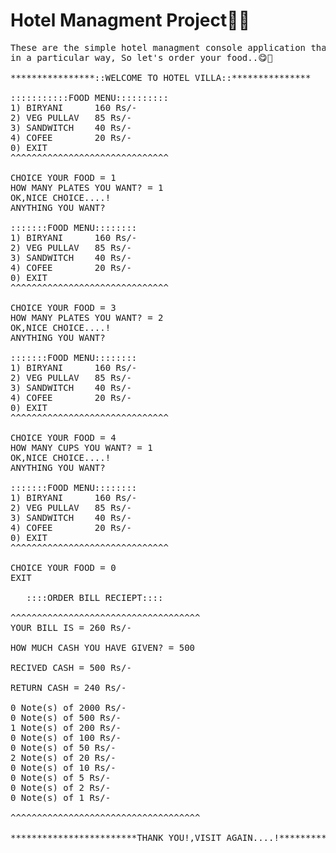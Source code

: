 # Hotel Managment Project🏨🍜
<pre>
These are the simple hotel managment console application that helps to manage you to customers food orders 
in a particular way, So let's order your food..😋🍛 

****************::WELCOME TO HOTEL VILLA::***************

:::::::::::FOOD MENU::::::::::
1) BIRYANI      160 Rs/-
2) VEG PULLAV   85 Rs/-
3) SANDWITCH    40 Rs/-
4) COFEE        20 Rs/-
0) EXIT
^^^^^^^^^^^^^^^^^^^^^^^^^^^^^^

CHOICE YOUR FOOD = 1
HOW MANY PLATES YOU WANT? = 1
OK,NICE CHOICE....!
ANYTHING YOU WANT?

:::::::FOOD MENU::::::::
1) BIRYANI      160 Rs/-
2) VEG PULLAV   85 Rs/-
3) SANDWITCH    40 Rs/-
4) COFEE        20 Rs/-
0) EXIT
^^^^^^^^^^^^^^^^^^^^^^^^^^^^^^

CHOICE YOUR FOOD = 3
HOW MANY PLATES YOU WANT? = 2
OK,NICE CHOICE....!
ANYTHING YOU WANT?

:::::::FOOD MENU::::::::
1) BIRYANI      160 Rs/-
2) VEG PULLAV   85 Rs/-
3) SANDWITCH    40 Rs/-
4) COFEE        20 Rs/-
0) EXIT
^^^^^^^^^^^^^^^^^^^^^^^^^^^^^^

CHOICE YOUR FOOD = 4
HOW MANY CUPS YOU WANT? = 1
OK,NICE CHOICE....!
ANYTHING YOU WANT?

:::::::FOOD MENU::::::::
1) BIRYANI      160 Rs/-
2) VEG PULLAV   85 Rs/-
3) SANDWITCH    40 Rs/-
4) COFEE        20 Rs/-
0) EXIT
^^^^^^^^^^^^^^^^^^^^^^^^^^^^^^

CHOICE YOUR FOOD = 0
EXIT

   ::::ORDER BILL RECIEPT::::

^^^^^^^^^^^^^^^^^^^^^^^^^^^^^^^^^^^^
YOUR BILL IS = 260 Rs/-

HOW MUCH CASH YOU HAVE GIVEN? = 500

RECIVED CASH = 500 Rs/-

RETURN CASH = 240 Rs/-

0 Note(s) of 2000 Rs/-
0 Note(s) of 500 Rs/-
1 Note(s) of 200 Rs/-
0 Note(s) of 100 Rs/-
0 Note(s) of 50 Rs/-
2 Note(s) of 20 Rs/-
0 Note(s) of 10 Rs/-
0 Note(s) of 5 Rs/-
0 Note(s) of 2 Rs/-
0 Note(s) of 1 Rs/-

^^^^^^^^^^^^^^^^^^^^^^^^^^^^^^^^^^^^

************************THANK YOU!,VISIT AGAIN....!************************
